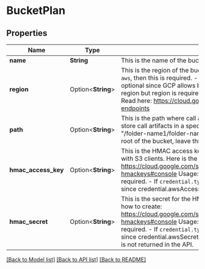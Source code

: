 # BucketPlan

## Properties

Name | Type | Description | Notes
------------ | ------------- | ------------- | -------------
**name** | **String** | This is the name of the bucket. | 
**region** | Option<**String**> | This is the region of the bucket.  Usage: - If `credential.type` is `aws`, then this is required. - If `credential.type` is `gcp`, then this is optional since GCP allows buckets to be accessed without a region but region is required for data residency requirements. Read here: https://cloud.google.com/storage/docs/request-endpoints | [optional]
**path** | Option<**String**> | This is the path where call artifacts will be stored.  Usage: - To store call artifacts in a specific folder, set this to the full path. Eg. \"/folder-name1/folder-name2\". - To store call artifacts in the root of the bucket, leave this blank.  @default \"/\" | [optional]
**hmac_access_key** | Option<**String**> | This is the HMAC access key offered by GCP for interoperability with S3 clients. Here is the guide on how to create: https://cloud.google.com/storage/docs/authentication/managing-hmackeys#console  Usage: - If `credential.type` is `gcp`, then this is required. - If `credential.type` is `aws`, then this is not required since credential.awsAccessKeyId is used instead. | [optional]
**hmac_secret** | Option<**String**> | This is the secret for the HMAC access key. Here is the guide on how to create: https://cloud.google.com/storage/docs/authentication/managing-hmackeys#console  Usage: - If `credential.type` is `gcp`, then this is required. - If `credential.type` is `aws`, then this is not required since credential.awsSecretAccessKey is used instead.  Note: This is not returned in the API. | [optional]

[[Back to Model list]](../README.md#documentation-for-models) [[Back to API list]](../README.md#documentation-for-api-endpoints) [[Back to README]](../README.md)


